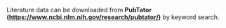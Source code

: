 Literature data can be downloaded from **PubTator (https://www.ncbi.nlm.nih.gov/research/pubtator/)** by keyword search.
